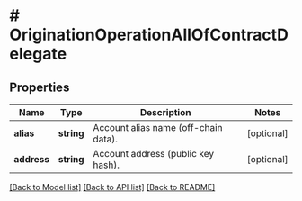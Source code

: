 # # OriginationOperationAllOfContractDelegate

## Properties

Name | Type | Description | Notes
------------ | ------------- | ------------- | -------------
**alias** | **string** | Account alias name (off-chain data). | [optional]
**address** | **string** | Account address (public key hash). | [optional]

[[Back to Model list]](../../README.md#models) [[Back to API list]](../../README.md#endpoints) [[Back to README]](../../README.md)
